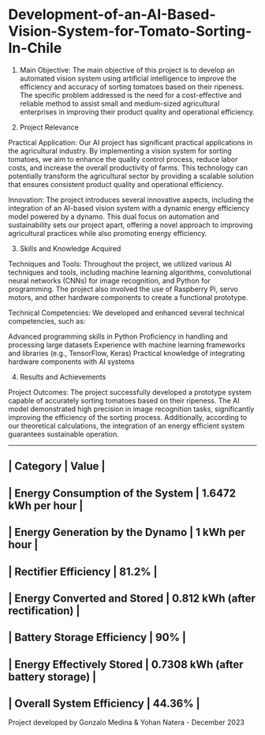 # Development-of-an-AI-Based-Vision-System-for-Tomato-Sorting-In-Chile

1. Main Objective: The main objective of this project is to develop an automated vision system using artificial intelligence to improve the efficiency and accuracy of sorting tomatoes based on their ripeness. The specific problem addressed is the need for a cost-effective and reliable method to assist small and medium-sized agricultural enterprises in improving their product quality and operational efficiency.

2. Project Relevance

Practical Application: Our AI project has significant practical applications in the agricultural industry. By implementing a vision system for sorting tomatoes, we aim to enhance the quality control process, reduce labor costs, and increase the overall productivity of farms. This technology can potentially transform the agricultural sector by providing a scalable solution that ensures consistent product quality and operational efficiency.

Innovation: The project introduces several innovative aspects, including the integration of an AI-based vision system with a dynamic energy efficiency model powered by a dynamo. This dual focus on automation and sustainability sets our project apart, offering a novel approach to improving agricultural practices while also promoting energy efficiency.

3. Skills and Knowledge Acquired

Techniques and Tools: Throughout the project, we utilized various AI techniques and tools, including machine learning algorithms, convolutional neural networks (CNNs) for image recognition, and Python for programming. The project also involved the use of Raspberry Pi, servo motors, and other hardware components to create a functional prototype.

Technical Competencies: We developed and enhanced several technical competencies, such as:

Advanced programming skills in Python
Proficiency in handling and processing large datasets
Experience with machine learning frameworks and libraries (e.g., TensorFlow, Keras)
Practical knowledge of integrating hardware components with AI systems

4. Results and Achievements

Project Outcomes: The project successfully developed a prototype system capable of accurately sorting tomatoes based on their ripeness. The AI model demonstrated high precision in image recognition tasks, significantly improving the efficiency of the sorting process. Additionally, according to our theoretical calculations, the integration of an energy efficient system guarantees sustainable operation.

---------------------------------------------------------------
| Category                              | Value                  |
---------------------------------------------------------------
| Energy Consumption of the System      | 1.6472 kWh per hour    |
---------------------------------------------------------------
| Energy Generation by the Dynamo       | 1 kWh per hour         |
---------------------------------------------------------------
| Rectifier Efficiency                  | 81.2%                  |
---------------------------------------------------------------
| Energy Converted and Stored           | 0.812 kWh (after rectification) |
---------------------------------------------------------------
| Battery Storage Efficiency            | 90%                    |
---------------------------------------------------------------
| Energy Effectively Stored             | 0.7308 kWh (after battery storage) |
---------------------------------------------------------------
| Overall System Efficiency             | 44.36%                 |
---------------------------------------------------------------

Project developed by Gonzalo Medina & Yohan Natera -  December 2023
